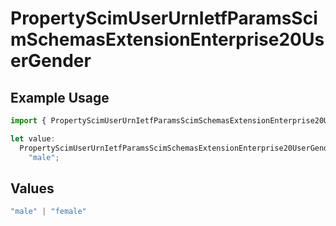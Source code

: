 # PropertyScimUserUrnIetfParamsScimSchemasExtensionEnterprise20UserGender

## Example Usage

```typescript
import { PropertyScimUserUrnIetfParamsScimSchemasExtensionEnterprise20UserGender } from "@unified-api/typescript-sdk/sdk/models/shared";

let value:
  PropertyScimUserUrnIetfParamsScimSchemasExtensionEnterprise20UserGender =
    "male";
```

## Values

```typescript
"male" | "female"
```